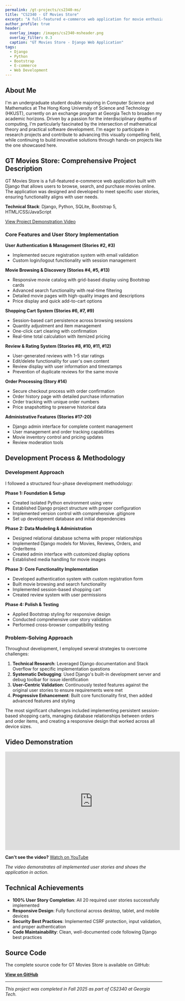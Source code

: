```yaml
---
permalink: /gt-projects/cs2340-ms/
title: "CS2340 - GT Movies Store"
excerpt: "A full-featured e-commerce web application for movie enthusiasts"
author_profile: true
header:
  overlay_image: /images/cs2340-msheader.png
  overlay_filter: 0.3
  caption: "GT Movies Store - Django Web Application"
tags:
  - Django
  - Python
  - Bootstrap
  - E-commerce
  - Web Development
---
```


## About Me

I'm an undergraduate student double majoring in Computer Science and Mathematics at The Hong Kong University of Science and Technology (HKUST), currently on an exchange program at Georgia Tech to broaden my academic horizons. Driven by a passion for the interdisciplinary depths of computing, I'm particularly fascinated by the intersection of mathematical theory and practical software development. I'm eager to participate in research projects and contribute to advancing this visually compelling field, while continuing to build innovative solutions through hands-on projects like the one showcased here.

## GT Movies Store: Comprehensive Project Description

GT Movies Store is a full-featured e-commerce web application built with Django that allows users to browse, search, and purchase movies online. The application was designed and developed to meet specific user stories, ensuring functionality aligns with user needs.

**Technical Stack**: Django, Python, SQLite, Bootstrap 5, HTML/CSS/JavaScript

[View Project Demonstration Video](#video-demonstration)

### Core Features and User Story Implementation

**User Authentication & Management (Stories #2, #3)**
- Implemented secure registration system with email validation
- Custom login/logout functionality with session management

**Movie Browsing & Discovery (Stories #4, #5, #13)**
- Responsive movie catalog with grid-based display using Bootstrap cards
- Advanced search functionality with real-time filtering
- Detailed movie pages with high-quality images and descriptions
- Price display and quick add-to-cart options

**Shopping Cart System (Stories #6, #7, #9)**
- Session-based cart persistence across browsing sessions
- Quantity adjustment and item management
- One-click cart clearing with confirmation
- Real-time total calculation with itemized pricing

**Review & Rating System (Stories #8, #10, #11, #12)**
- User-generated reviews with 1-5 star ratings
- Edit/delete functionality for user's own content
- Review display with user information and timestamps
- Prevention of duplicate reviews for the same movie

**Order Processing (Story #14)**
- Secure checkout process with order confirmation
- Order history page with detailed purchase information
- Order tracking with unique order numbers
- Price snapshotting to preserve historical data

**Administrative Features (Stories #17-20)**
- Django admin interface for complete content management
- User management and order tracking capabilities
- Movie inventory control and pricing updates
- Review moderation tools

## Development Process & Methodology

### Development Approach

I followed a structured four-phase development methodology:

**Phase 1: Foundation & Setup**
- Created isolated Python environment using venv
- Established Django project structure with proper configuration
- Implemented version control with comprehensive .gitignore
- Set up development database and initial dependencies

**Phase 2: Data Modeling & Administration**
- Designed relational database schema with proper relationships
- Implemented Django models for Movies, Reviews, Orders, and OrderItems
- Created admin interface with customized display options
- Established media handling for movie images

**Phase 3: Core Functionality Implementation**
- Developed authentication system with custom registration form
- Built movie browsing and search functionality
- Implemented session-based shopping cart
- Created review system with user permissions

**Phase 4: Polish & Testing**
- Applied Bootstrap styling for responsive design
- Conducted comprehensive user story validation
- Performed cross-browser compatibility testing

### Problem-Solving Approach

Throughout development, I employed several strategies to overcome challenges:

1. **Technical Research**: Leveraged Django documentation and Stack Overflow for specific implementation questions
2. **Systematic Debugging**: Used Django's built-in development server and debug toolbar for issue identification
3. **User-Centric Validation**: Continuously tested features against the original user stories to ensure requirements were met
4. **Progressive Enhancement**: Built core functionality first, then added advanced features and styling

The most significant challenges included implementing persistent session-based shopping carts, managing database relationships between orders and order items, and creating a responsive design that worked across all device sizes.

## Video Demonstration

<div class="video-container">
    <iframe width="560" height="315" src="https://www.youtube.com/embed/3jcCVqOJaYg" frameborder="0" allow="accelerometer; autoplay; encrypted-media; gyroscope; picture-in-picture" allowfullscreen></iframe>
</div>

**Can't see the video?** [Watch on YouTube](https://www.youtube.com/watch?v=3jcCVqOJaYg)

*The video demonstrates all implemented user stories and shows the application in action.*

## Technical Achievements

- **100% User Story Completion**: All 20 required user stories successfully implemented
- **Responsive Design**: Fully functional across desktop, tablet, and mobile devices
- **Security Best Practices**: Implemented CSRF protection, input validation, and proper authentication
- **Code Maintainability**: Clean, well-documented code following Django best practices

## Source Code

The complete source code for GT Movies Store is available on GitHub:

**[View on GitHub](https://github.com/TheLogarhythm/gt-movies-store)**

---
*This project was completed in Fall 2025 as part of CS2340 at Georgia Tech.*